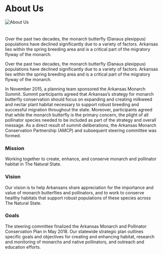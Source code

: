 # About Us

![About Us](/img/about-us.jpeg)

Over the past two decades, the monarch butterfly (Danaus plexippus) populations have declined significantly due to a variety of factors. Arkansas lies within the spring breeding area and is a critical part of the migratory flyway of the monarch.

Over the past two decades, the monarch butterfly (Danaus plexippus) populations have declined significantly due to a variety of factors. Arkansas lies within the spring breeding area and is a critical part of the migratory flyway of the monarch.

In November 2015, a planning team sponsored the Arkansas Monarch Summit. Summit participants agreed that Arkansas’s strategy for monarch butterfly conservation should focus on expanding and creating milkweed and nectar plant habitat necessary to support robust breeding and successful migration throughout the state. Moreover, participants agreed that while the monarch butterfly is the primary concern, the plight of all pollinator species needed to be included as part of the strategy and overall message. As a direct result of summit deliberations, the Arkansas Monarch Conservation Partnership (AMCP) and subsequent steering committee was formed.

### Mission
Working together to create, enhance, and conserve monarch and pollinator habitat in The Natural State.

### Vision
Our vision is to help Arkansans share appreciation for the importance and value of monarch butterflies and pollinators, and to work to conserve healthy habitats that support robust populations of these species across The Natural State.

### Goals
The steering committee finalized the Arkansas Monarch and Pollinator Conservation Plan in May 2018. Our statewide strategic plan outlines specific goals and objectives for creating and enhancing habitat, research and monitoring of monarchs and native pollinators, and outreach and education efforts.

<style scoped>
img {
    margin-bottom: 24px;
}
</style>